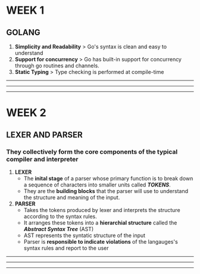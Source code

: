 # WEEK 1 
## GOLANG
1. **Simplicity and Readability** > Go's syntax is clean and easy to understand
2. **Support for concurrency** >  Go has built-in support for concurrency through go routines and channels.
3. **Static Typing** > Type checking is performed at compile-time


----------
----------
----------
# WEEK 2
## LEXER AND PARSER
### They collectively form the core components of the typical compiler and interpreter 
1. **LEXER**  
    - The **inital stage** of a parser whose primary function is to break down a sequence of characters into smaller units called ***TOKENS***.
    - They are the **building blocks** that the parser will use to understand the structure and meaning of the input.
2. **PARSER** 
    - Takes the tokens produced by lexer and interprets the structure according to the syntax rules. 
    - It arranges these tokens into a **hierarchial structure** called the ***Abstract Syntax Tree*** (AST)
    - AST represents the syntatic structure of the input
    - Parser is **responsible to indicate violations** of the langauges's syntax rules and report to the user
---------
---------
---------
